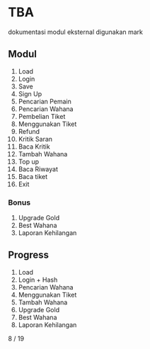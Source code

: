 # TBA
dokumentasi modul eksternal digunakan
mark

## Modul
1. Load
2. Login
3. Save
4. Sign Up
5. Pencarian Pemain
6. Pencarian Wahana
7. Pembelian Tiket
8. Menggunakan Tiket
9. Refund
10. Kritik Saran
11. Baca Kritik
12. Tambah Wahana
13. Top up
14. Baca Riwayat
15. Baca tiket
16. Exit
### Bonus
1. Upgrade Gold
2. Best Wahana
3. Laporan Kehilangan

## Progress
1. Load
2. Login + Hash
3. Pencarian Wahana
4. Menggunakan Tiket
5. Tambah Wahana
6. Upgrade Gold
7. Best Wahana
8. Laporan Kehilangan

8 / 19
